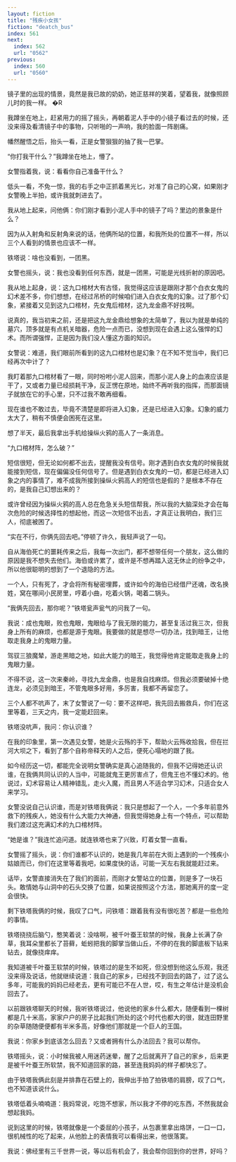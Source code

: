 ```yaml
---
layout: fiction
title: "残疾小女孩"
fiction: "deatch_bus"
index: 561
next:
  index: 562
  url: "0562"
previous:
  index: 560
  url: "0560"
---
```

镜子里的出现的情景，竟然是我已故的奶奶，她正慈祥的笑着，望着我，就像照顾儿时的我一样。 �R

我蹲坐在地上，赶紧用力的摇了摇头，再朝着泥人手中的小镜子看过去的时候，还没来得及看清镜子中的事物，只听啪的一声响，我的脸面一阵剧痛。

幡然醒悟之后，抬头一看，正是女警狠狠的抽了我一巴掌。

“你打我干什么？”我蹲坐在地上，懵了。

女警指着我，说：看看你自己准备干什么？

低头一看，不免一惊，我的右手之中正抓着黑光匕，对准了自己的心窝，如果刚才女警晚上半拍，或许我就刺进去了。

我从地上起来，问他俩：你们刚才看到小泥人手中的镜子了吗？里边的景象是什么？

因为从入射角和反射角来说的话，他俩所站的位置，和我所处的位置不一样，所以三个人看到的情景也应该不一样。

铁塔说：啥也没看到，一团黑。

女警也摇头，说：我也没看到任何东西，就是一团黑，可能是光线折射的原因吧。

我从地上起身，说：这九口棺材大有古怪，我觉得这应该是跟刚才那个白衣女鬼的幻术差不多，你们想想，在经过吊桥的时候咱们进入白衣女鬼的幻象。过了那个幻象，紧接着又见到这九口棺材，先女鬼后棺材，这九龙金鼎不好找啊。

说真的，我当初来之前，还是把这九龙金鼎给想象的太简单了，我以为就是单纯的墓穴，顶多就是有点机关暗器，危险一点而已，没想到现在会遇上这么强悍的幻术。而所谓强悍，正是因为我们没人懂这方面的知识。

女警说：难道，我们眼前所看到的这九口棺材也是幻象？在不知不觉当中，我们已经再次中计了？

我盯着那九口棺材看了一眼，同时吩咐小泥人回来，而那小泥人身上的血液应该是干了，又或者力量已经损耗干净，反正愣在原地，始终不再听我的指挥，而那面镜子就放在它的手心里，只不过我不敢再细看。

现在谁也不敢过去，毕竟不清楚是即将进入幻象，还是已经进入幻象。幻象的威力太大了，稍有不慎便会困死在这里。

想了半天，最后我拿出手机给操纵火鸦的高人了一条消息。

“九口棺材阵，怎么破？”

短信很短，但无论如何都不出去，提醒我没有信号。刚才遇到白衣女鬼的时候我就能接到短信，现在偏偏没任何信号了。但是遇到白衣女鬼的一切，都是已经进入幻象之内的事情了，难不成我所接到操纵火鸦高人的短信也是假的？是根本不存在的，是我自己幻想出来的？

或许曾经因为操纵火鸦的高人总在危急关头短信帮我，所以我的大脑深处才会在每次危险的时候选择性的想起他，而这一次短信不出去，才真正让我明白，我们三人，彻底被困了。

“实在不行，你俩先回去吧。”停顿了许久，我轻声说了一句。

自从海伯死亡的噩耗传来之后，我每一次出门，都不想带任何一个朋友，这么做的原因是我不想失去他们。海伯或许累了，或许是不想再踏入这无休止的纷争之中，所以他很聪明的想到了一个退隐的方法。

一个人，只有死了，才会将所有秘密埋葬，或许如今的海伯已经借尸还魂，改名换姓，窝在哪间小民房里，哼着小曲，吃着火锅，喝着二锅头。

“我俩先回去，那你呢？”铁塔瓮声瓮气的问我了一句。

我说：成也鬼眼，败也鬼眼，鬼眼给与了我无限的能力，甚至复活过我三次，但我身上所有的麻烦，也都是源于鬼眼。我要做的就是想尽一切办法，找到暗王，让他取走我身上的鬼眼力量。

驾驭三狼魔辇，游走黑暗之地，如此大能力的暗王，我觉得他肯定能取走我身上的鬼眼力量。

不得不说，这一次来秦岭，寻找九龙金鼎，也是我自找麻烦。但我必须要破掉十绝连龙，必须见到暗王，不管鬼眼多好用，多厉害，我都不再留恋了。

三个人都不吭声了，末了女警说了一句：要不这样吧，我先回去搬救兵，你们在这里等着，三天之内，我一定能赶回来。

铁塔没吭声，我问：你认识谁？

在我的印象里，第一次遇见女警，她是火云殇的手下，帮助火云殇收拾我，但在拦河大坝之下，看到了那个自称帝释天的人之后，便死心塌地的跟了我。

如今经历这一切，都能完全说明女警确实是真心追随我的，但我不记得她还认识谁，在我俩共同认识的人当中，可能就鬼王更厉害点了，但鬼王也不懂幻术的。他说过，幻术容易让人精神错乱，走火入魔，而且男人不适合学习幻术，只适合女人来学习。

女警没说自己认识谁，而是对铁塔我俩说：我只是想起了一个人，一个多年前意外救下的残疾人，她没有什么大能力大神通，但我觉得她身上有一个特点，可以帮助我们渡过这充满幻术的九口棺材阵。

“她是谁？”我连忙追问道。就连铁塔也来了兴致，盯着女警一直看。

女警摇了摇头，说：你们谁都不认识的，她是我几年前在大街上遇到的一个残疾小姑娘而已，你们在这里等着我吧，如果度快的话，可能一天左右我就能赶过来。

话毕，女警直接消失在了我们的面前，而刚才女警站立的位置，则是多了一块石头。敢情她与山洞中的石头交换了位置，如果说按照这个方法，那她离开的度一定会很快。

剩下铁塔我俩的时候，我叹了口气，问铁塔：跟着我有没有很吃苦？都是一些危险的事情。

铁塔挠挠后脑勺，憨笑着说：没啥啊，被千叶蚕王软禁的时候，我身上长满了杂草，我耳朵里都长了苔藓，蚯蚓把我的脚掌当做山丘，不停的在我的脚底板下钻来钻去，就像挠痒痒。

我知道被千叶蚕王软禁的时候，铁塔过的是生不如死，但没想到他这么乐观，我还没来得及说话，他就继续说道：我自己的家乡，已经找不到回去的路了，过了这么多年，可能我的妈妈已经老去，更有可能已不在人世，哎，有生之年估计是没机会回去了。

以前跟铁塔聊天的时候，我听铁塔说过，他说他的家乡什么都大，随便看到一棵树都是几十米高，家家户户的房子比起我们所处的这个时代也都大的很，就连田野里的杂草随随便便都有半米多高，好像他们那就是一个巨人的王国。

我说：你家乡到底该怎么回去？又或者拥有什么办法回去？我可以帮你。

铁塔摇头，说：小时候我被人用迷药迷晕，醒了之后就离开了自己的家乡，后来更是被千叶蚕王所软禁，我不知道回家的路，甚至连我妈妈的样子都快忘了。

由于铁塔我俩此刻是并排靠在石壁上的，我伸出手拍了拍铁塔的肩膀，叹了口气，也不知道该说什么。

铁塔低着头喃喃道：我妈常说，吃饱不想家，所以我才不停的吃东西，不然我就会想起我妈。

说到这里的时候，铁塔就像是一个委屈的小孩子，从包裹里拿出烙饼，一口一口，很机械性的吃了起来，从他脸上的表情我可以看得出来，他很落寞。

我说：佛经里有三千世界一说，等以后有机会了，我会帮你回到你的世界，好吗？